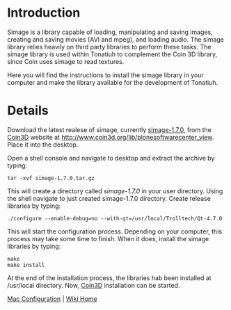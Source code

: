 # Introduction #

Simage is a library capable of loading, manipulating and saving images, creating and saving movies (AVI and mpeg), and loading audio. The simage library relies heavily on third party libraries to perform these tasks. The simage library is used within Tonatiuh to complement the Coin 3D library, since Coin uses simage to read textures.

Here you will find the instructions to install the simage library in your computer and make the library available for the development of Tonatiuh.

# Details #

Download the latest realese of simage, currently [simage-1.7.0](http://www.coin3d.org/lib/simage/releases/1.7.0), from the [Coin3D](http://www.coin3d.org/) website at http://www.coin3d.org/lib/plonesoftwarecenter_view. Place it into the desktop.

Open a shell console and navigate to desktop and extract the archive by typing:
```
tar -xvf simage-1.7.0.tar.gz
```

This will create a directory called _simage-1.7.0_ in your user directory. Using the shell navigate to just created simage-1.7.0 directory. Create release libraries by typing:
```
./configure --enable-debug=no --with-qt=/usr/local/Trolltech/Qt-4.7.0
```

This will start the configuration process. Depending on your computer, this process may take some time to finish. When it does, install the simage libraries by typing:
```
make 
make install
```

At the end of the installation process, the libraries hab been installed at /usr/local directory. Now, [Coin3D](InstallingCoin3DForMac.md) installation can be started.


[Mac Configuration](InstallingForMac.md) | [Wiki Home](http://code.google.com/p/tonatiuh/w/list)